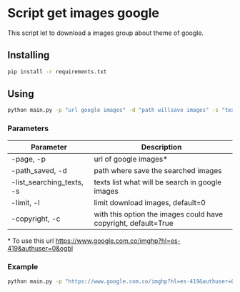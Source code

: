 # Script get images google

This script let to download a images group about theme of google.

## Installing

```bash
pip install -r requirements.txt
```

## Using

```bash
python main.py -p "url google images" -d "path willsave images" -s "text list to search" -l "limit images" -c
```

### Parameters

| Parameter                 | Description                                                    |
| ------------------------- | -------------------------------------------------------------- |
| -page, -p                 | url of google images\*                                         |
| -path_saved, -d           | path where save the searched images                            |
| -list_searching_texts, -s | texts list what will be search in google images                |
| -limit, -l                | limit download images, default=0                               |
| -copyright, -c            | with this option the images could have copyright, default=True |

\* To use this url https://www.google.com.co/imghp?hl=es-419&authuser=0&ogbl

### Example

```bash
python main.py -p "https://www.google.com.co/imghp?hl=es-419&authuser=0&ogbl" -d ./images -s "conflicto armado en colombia" -l 5
```
